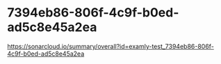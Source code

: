 # 7394eb86-806f-4c9f-b0ed-ad5c8e45a2ea
https://sonarcloud.io/summary/overall?id=examly-test_7394eb86-806f-4c9f-b0ed-ad5c8e45a2ea
